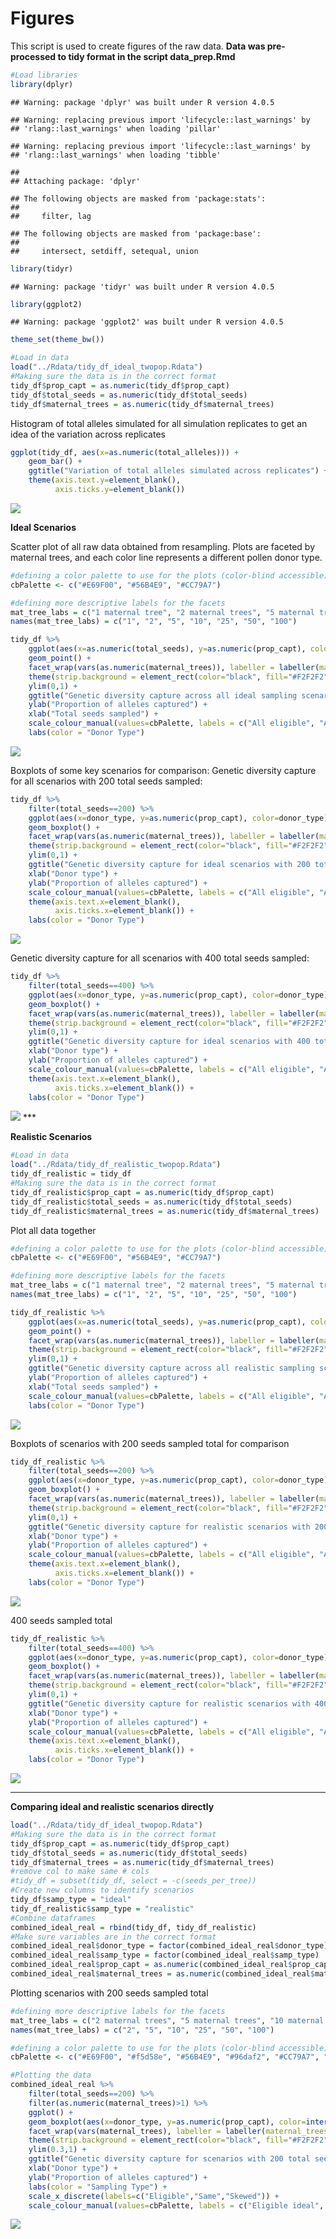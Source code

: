 
# Figures

This script is used to create figures of the raw data. **Data was
pre-processed to tidy format in the script data\_prep.Rmd**

``` r
#Load libraries 
library(dplyr)
```

    ## Warning: package 'dplyr' was built under R version 4.0.5

    ## Warning: replacing previous import 'lifecycle::last_warnings' by
    ## 'rlang::last_warnings' when loading 'pillar'

    ## Warning: replacing previous import 'lifecycle::last_warnings' by
    ## 'rlang::last_warnings' when loading 'tibble'

    ## 
    ## Attaching package: 'dplyr'

    ## The following objects are masked from 'package:stats':
    ## 
    ##     filter, lag

    ## The following objects are masked from 'package:base':
    ## 
    ##     intersect, setdiff, setequal, union

``` r
library(tidyr)
```

    ## Warning: package 'tidyr' was built under R version 4.0.5

``` r
library(ggplot2)
```

    ## Warning: package 'ggplot2' was built under R version 4.0.5

``` r
theme_set(theme_bw())

#Load in data 
load("../Rdata/tidy_df_ideal_twopop.Rdata")
#Making sure the data is in the correct format
tidy_df$prop_capt = as.numeric(tidy_df$prop_capt)
tidy_df$total_seeds = as.numeric(tidy_df$total_seeds)
tidy_df$maternal_trees = as.numeric(tidy_df$maternal_trees)
```

Histogram of total alleles simulated for all simulation replicates to
get an idea of the variation across replicates

``` r
ggplot(tidy_df, aes(x=as.numeric(total_alleles))) +
    geom_bar() +
    ggtitle("Variation of total alleles simulated across replicates") +
    theme(axis.text.y=element_blank(),
          axis.ticks.y=element_blank())
```

![](figures_twopop_files/figure-gfm/unnamed-chunk-2-1.png)<!-- -->

**Ideal Scenarios**

Scatter plot of all raw data obtained from resampling. Plots are faceted
by maternal trees, and each color line represents a different pollen
donor type.

``` r
#defining a color palette to use for the plots (color-blind accessible)
cbPalette <- c("#E69F00", "#56B4E9", "#CC79A7")

#defining more descriptive labels for the facets 
mat_tree_labs = c("1 maternal tree", "2 maternal trees", "5 maternal trees", "10 maternal trees", "25 maternal trees", "50 maternal trees", "100 maternal trees")
names(mat_tree_labs) = c("1", "2", "5", "10", "25", "50", "100")

tidy_df %>% 
    ggplot(aes(x=as.numeric(total_seeds), y=as.numeric(prop_capt), color=donor_type)) +
    geom_point() +
    facet_wrap(vars(as.numeric(maternal_trees)), labeller = labeller(maternal_trees = mat_tree_labs)) +
    theme(strip.background = element_rect(color="black", fill="#F2F2F2", linetype="solid")) +
    ylim(0,1) + 
    ggtitle("Genetic diversity capture across all ideal sampling scenarios") +
    ylab("Proportion of alleles captured") + 
    xlab("Total seeds sampled") + 
    scale_colour_manual(values=cbPalette, labels = c("All eligible", "All same", "Skewed")) + 
    labs(color = "Donor Type")
```

![](figures_twopop_files/figure-gfm/unnamed-chunk-3-1.png)<!-- -->

Boxplots of some key scenarios for comparison: Genetic diversity capture
for all scenarios with 200 total seeds sampled:

``` r
tidy_df %>% 
    filter(total_seeds==200) %>% 
    ggplot(aes(x=donor_type, y=as.numeric(prop_capt), color=donor_type)) +
    geom_boxplot() +
    facet_wrap(vars(as.numeric(maternal_trees)), labeller = labeller(maternal_trees = mat_tree_labs)) +
    theme(strip.background = element_rect(color="black", fill="#F2F2F2", linetype="solid")) +
    ylim(0,1) + 
    ggtitle("Genetic diversity capture for ideal scenarios with 200 total seeds sampled") +
    xlab("Donor type") +
    ylab("Proportion of alleles captured") +
    scale_colour_manual(values=cbPalette, labels = c("All eligible", "All same", "Skewed")) +
    theme(axis.text.x=element_blank(),
          axis.ticks.x=element_blank()) + 
    labs(color = "Donor Type")
```

![](figures_twopop_files/figure-gfm/unnamed-chunk-4-1.png)<!-- -->

Genetic diversity capture for all scenarios with 400 total seeds
sampled:

``` r
tidy_df %>% 
    filter(total_seeds==400) %>% 
    ggplot(aes(x=donor_type, y=as.numeric(prop_capt), color=donor_type)) +
    geom_boxplot() +
    facet_wrap(vars(as.numeric(maternal_trees)), labeller = labeller(maternal_trees = mat_tree_labs)) +
    theme(strip.background = element_rect(color="black", fill="#F2F2F2", linetype="solid")) +
    ylim(0,1) + 
    ggtitle("Genetic diversity capture for ideal scenarios with 400 total seeds sampled") +
    xlab("Donor type") +
    ylab("Proportion of alleles captured") +
    scale_colour_manual(values=cbPalette, labels = c("All eligible", "All same", "Skewed")) +
    theme(axis.text.x=element_blank(),
          axis.ticks.x=element_blank()) + 
    labs(color = "Donor Type")
```

![](figures_twopop_files/figure-gfm/unnamed-chunk-5-1.png)<!-- -->
\*\*\*

**Realistic Scenarios**

``` r
#Load in data
load("../Rdata/tidy_df_realistic_twopop.Rdata")
tidy_df_realistic = tidy_df
#Making sure the data is in the correct format
tidy_df_realistic$prop_capt = as.numeric(tidy_df$prop_capt)
tidy_df_realistic$total_seeds = as.numeric(tidy_df$total_seeds)
tidy_df_realistic$maternal_trees = as.numeric(tidy_df$maternal_trees)
```

Plot all data together

``` r
#defining a color palette to use for the plots (color-blind accessible)
cbPalette <- c("#E69F00", "#56B4E9", "#CC79A7")

#defining more descriptive labels for the facets 
mat_tree_labs = c("1 maternal tree", "2 maternal trees", "5 maternal trees", "10 maternal trees", "25 maternal trees", "50 maternal trees", "100 maternal trees")
names(mat_tree_labs) = c("1", "2", "5", "10", "25", "50", "100")

tidy_df_realistic %>% 
    ggplot(aes(x=as.numeric(total_seeds), y=as.numeric(prop_capt), color=donor_type)) +
    geom_point() +
    facet_wrap(vars(as.numeric(maternal_trees)), labeller = labeller(maternal_trees = mat_tree_labs)) +
    theme(strip.background = element_rect(color="black", fill="#F2F2F2", linetype="solid")) +
    ylim(0,1) + 
    ggtitle("Genetic diversity capture across all realistic sampling scenarios") +
    ylab("Proportion of alleles captured") + 
    xlab("Total seeds sampled") + 
    scale_colour_manual(values=cbPalette, labels = c("All eligible", "All same", "Skewed")) + 
    labs(color = "Donor Type")
```

![](figures_twopop_files/figure-gfm/unnamed-chunk-7-1.png)<!-- -->

Boxplots of scenarios with 200 seeds sampled total for comparison

``` r
tidy_df_realistic %>% 
    filter(total_seeds==200) %>% 
    ggplot(aes(x=donor_type, y=as.numeric(prop_capt), color=donor_type)) +
    geom_boxplot() +
    facet_wrap(vars(as.numeric(maternal_trees)), labeller = labeller(maternal_trees = mat_tree_labs)) +
    theme(strip.background = element_rect(color="black", fill="#F2F2F2", linetype="solid")) +
    ylim(0,1) + 
    ggtitle("Genetic diversity capture for realistic scenarios with 200 total seeds sampled") +
    xlab("Donor type") +
    ylab("Proportion of alleles captured") +
    scale_colour_manual(values=cbPalette, labels = c("All eligible", "All same", "Skewed")) +
    theme(axis.text.x=element_blank(),
          axis.ticks.x=element_blank()) + 
    labs(color = "Donor Type")
```

![](figures_twopop_files/figure-gfm/unnamed-chunk-8-1.png)<!-- -->

400 seeds sampled total

``` r
tidy_df_realistic %>% 
    filter(total_seeds==400) %>% 
    ggplot(aes(x=donor_type, y=as.numeric(prop_capt), color=donor_type)) +
    geom_boxplot() +
    facet_wrap(vars(as.numeric(maternal_trees)), labeller = labeller(maternal_trees = mat_tree_labs)) +
    theme(strip.background = element_rect(color="black", fill="#F2F2F2", linetype="solid")) +
    ylim(0,1) + 
    ggtitle("Genetic diversity capture for realistic scenarios with 400 total seeds sampled") +
    xlab("Donor type") +
    ylab("Proportion of alleles captured") +
    scale_colour_manual(values=cbPalette, labels = c("All eligible", "All same", "Skewed")) +
    theme(axis.text.x=element_blank(),
          axis.ticks.x=element_blank()) + 
    labs(color = "Donor Type")
```

![](figures_twopop_files/figure-gfm/unnamed-chunk-9-1.png)<!-- -->

-----

**Comparing ideal and realistic scenarios directly**

``` r
load("../Rdata/tidy_df_ideal_twopop.Rdata")
#Making sure the data is in the correct format
tidy_df$prop_capt = as.numeric(tidy_df$prop_capt)
tidy_df$total_seeds = as.numeric(tidy_df$total_seeds)
tidy_df$maternal_trees = as.numeric(tidy_df$maternal_trees)
#remove col to make same # cols 
#tidy_df = subset(tidy_df, select = -c(seeds_per_tree))
#Create new columns to identify scenarios 
tidy_df$samp_type = "ideal"
tidy_df_realistic$samp_type = "realistic"
#Combine dataframes
combined_ideal_real = rbind(tidy_df, tidy_df_realistic)
#Make sure variables are in the correct format 
combined_ideal_real$donor_type = factor(combined_ideal_real$donor_type)
combined_ideal_real$samp_type = factor(combined_ideal_real$samp_type)
combined_ideal_real$prop_capt = as.numeric(combined_ideal_real$prop_capt)
combined_ideal_real$maternal_trees = as.numeric(combined_ideal_real$maternal_trees)
```

Plotting scenarios with 200 seeds sampled total

``` r
#defining more descriptive labels for the facets 
mat_tree_labs = c("2 maternal trees", "5 maternal trees", "10 maternal trees", "25 maternal trees", "50 maternal trees", "100 maternal trees")
names(mat_tree_labs) = c("2", "5", "10", "25", "50", "100")

#defining a color palette to use for the plots (color-blind accessible)
cbPalette <- c("#E69F00", "#f5d58e", "#56B4E9", "#96daf2", "#CC79A7", "#fcd2e9")

#Plotting the data
combined_ideal_real %>%
    filter(total_seeds==200) %>%
    filter(as.numeric(maternal_trees)>1) %>%
    ggplot() +
    geom_boxplot(aes(x=donor_type, y=as.numeric(prop_capt), color=interaction(samp_type, donor_type))) +
    facet_wrap(vars(maternal_trees), labeller = labeller(maternal_trees = mat_tree_labs)) +
    theme(strip.background = element_rect(color="black", fill="#F2F2F2", linetype="solid")) +
    ylim(0.3,1) + 
    ggtitle("Genetic diversity capture for scenarios with 200 total seeds sampled") +
    xlab("Donor type") +
    ylab("Proportion of alleles captured") +
    labs(color = "Sampling Type") +
    scale_x_discrete(labels=c("Eligible","Same","Skewed")) + 
    scale_colour_manual(values=cbPalette, labels = c("Eligible ideal", "Eligible realistic", "Same ideal", "Same realistic", "Skewed ideal", "Skewed realistic"))
```

![](figures_twopop_files/figure-gfm/unnamed-chunk-11-1.png)<!-- -->
